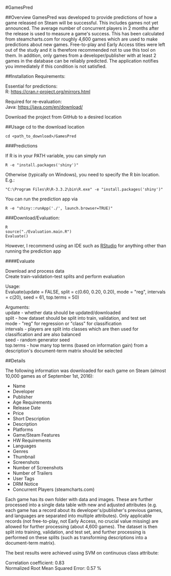 #GamesPred

##Overview
GamesPred was developed to provide predictions of how a game released on Steam will be successful. This includes games not yet announced. The average number of concurrent players in 2 months after the release is used to measure a game's success. This has been calculated from steamcharts.com for roughly 4,600 games which are used to make predictions about new games. Free-to-play and Early Access titles were left out of the study and it is therefore recommended not to use this tool on them. In addition, only games from a developer/publisher with at least 2 games in the database can be reliably predicted. The application notifies you immediately if this condition is not satisfied.

##Installation
Requirements:

Essential for predictions:  
R: https://cran.r-project.org/mirrors.html

Required for re-evaluation:  
Java: https://java.com/en/download/

Download the project from GitHub to a desired location  

##Usage
cd to the download location

    cd <path_to_download>/GamesPred  

###Predictions

If R is in your PATH variable, you can simply run

    R -e "install.packages('shiny')"  

Otherwise (typically on Windows), you need to specify the R bin location. E.g.:

    "C:\Program Files\R\R-3.3.2\bin\R.exe" -e "install.packages('shiny')"

You can run the prediction app via

    R -e "shiny::runApp('./', launch.browser=TRUE)"


###Download/Evaluation:

    R
    source("./Evaluation.main.R")
    Evaluate()

However, I recommend using an IDE such as [RStudio](https://www.rstudio.com/products/rstudio/download/) for anything other than running the prediction app

####Evaluate

Download and process data  
Create train-validation-test splits and perform evaluation

Usage:  
Evaluate(update = FALSE, split = c(0.60, 0.20, 0.20), mode = "reg", intervals = c(20), seed = 61, top.terms = 50)

Arguments:  
update - whether data should be updated/downloaded  
split - how dataset should be split into train, validation, and test set  
mode - "reg" for regression or "class" for classification  
intervals - players are split into classes which are then used for classification and are also balanced  
seed - random generator seed  
top.terms - how many top terms (based on information gain) from a description's document-term matrix should be selected


##Details

The following information was downloaded for each game on Steam (almost 10,000 games as of September 1st, 2016):

* Name  
* Developer  
* Publisher  
* Age Requirements  
* Release Date  
* Price  
* Short Description  
* Description  
* Platforms  
* Game/Steam Features  
* HW Requirements  
* Languages  
* Genres  
* Thumbnail  
* Screenshots  
* Number of Screenshots  
* Number of Trailers  
* User Tags  
* DRM Notice  
* Concurrent Players (steamcharts.com)  

Each game has its own folder with data and images. These are further processed into a single data table with new and adjusted attributes (e.g. each game has a record about its developer's/publisher's previous games, and languages are separated into multiple attributes). Only applicable records (not free-to-play, not Early Access, no crucial value missing) are allowed for further processing (about 4,600 games). The dataset is then split into training, validation, and test set, and further processing is performed on these splits (such as transforming descriptions into a document-term matrix).

The best results were achieved using SVM on continuous class attribute:

Correlation coefficient: 0.83  
Normalized Root Mean Squared Error: 0.57 %